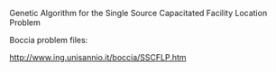 Genetic Algorithm for the Single Source Capacitated Facility Location Problem



Boccia problem files:

http://www.ing.unisannio.it/boccia/SSCFLP.htm